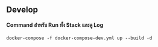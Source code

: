 ## Develop

#### Command สำหรับ Run ทั้ง Stack และดู Log

`docker-compose -f docker-compose-dev.yml up --build -d`
